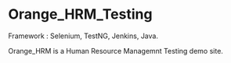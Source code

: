 # Orange_HRM_Testing

Framework : Selenium,
            TestNG,
            Jenkins,
            Java.
           
Orange_HRM is a Human Resource Managemnt Testing demo site.
